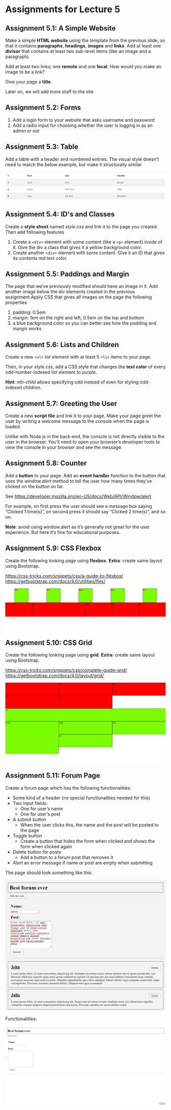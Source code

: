 # Assignments for Lecture 5

<!-- Lecture Assignments -->


## Assignment 5.1: A Simple Website

Make a simple **HTML website** using the template from the previous slide, so that it contains **paragraphs**, **headings**, **images** and **links**. Add at least one **divisor** that contains at least two sub-level items (like an image and a paragraph).

Add at least two links; one **remote** and one **local**. How would you make an image to be a link?

Give your page a **title**.

Later on, we will add more stuff to the site.


## Assignment 5.2: Forms

1. Add a login form to your website that asks username and password
2. Add a radio input  for choosing whether the user is logging in as an admin or not


## Assignment 5.3: Table

Add a table with a header and numbered entries. The visual style doesn’t need to match the below example, but make it structurally similar

![table](table.png)


## Assignment 5.4: ID's and Classes

Create a **style sheet** named *style.css* and link it to the page you created. Then add following features
1. Create a `<div>` element with some content (like a `<p>` element) inside of it. Give the div a class that gives it a yellow background color.
2. Create another `<div>` element with some content. Give it an ID that gives its contents red text color.


## Assignment 5.5: Paddings and Margin

The page that we’ve previously modified should have an image in it. Add another image below the div elements created in the previous assignment.Apply CSS that gives all images on the page the following properties
1. padding: 0.5em
2. margin: 1em on the right and left, 0.5em on the top and bottom
3. a blue background color so you can better see how the padding and margin works


## Assignment 5.6: Lists and Children

Create a new `<ul>` list element with at least 5 `<li>` items to your page.

Then, in your *style.css*, add a CSS style that changes the **text color** of every odd-number-indexed list element to purple.

**Hint**: *nth-child* allows specifying odd instead of even for styling odd-indexed children.


## Assignment 5.7: Greeting the User

Create a new **script file** and link it to your page. Make your page greet the user by writing a welcome message to the console when the page is loaded.

Unlike with Node.js in the back-end, the console is not directly visible to the user in the browser. You’ll need to open your browser’s developer tools to view the console in your browser and see the message.


## Assignment 5.8: Counter

Add a **button** to your page. Add an **event handler** function to the button that uses the *window.alert* method to tell the user how many times they’ve clicked on the button so far.

See https://developer.mozilla.org/en-US/docs/Web/API/Window/alert

For example, on first press the user should see a message box saying “Clicked 1 time(s)”, on second press it should say “Clicked 2 time(s)”, and so on.

**Note**: avoid using window.alert as it’s generally not great for the user experience. But here it’s fine for educational purposes.


<!-- Homework Assignments -->

## Assignment 5.9: CSS Flexbox

Create the following looking page using **flexbox**.
**Extra**: create same layout using Bootstrap.

https://css-tricks.com/snippets/css/a-guide-to-flexbox/
https://getbootstrap.com/docs/4.0/utilities/flex/

![](flexbox.png)

## Assignment 5.10: CSS Grid

Create the following looking page using **grid**.
**Extra**: create same layout using Bootstrap.

https://css-tricks.com/snippets/css/complete-guide-grid/
https://getbootstrap.com/docs/4.0/layout/grid/

![](grid.png)


## Assignment 5.11: Forum Page

Create a forum page which has the following functionalities:
- Some kind of a header (no special functionalities needed for this)
- Two input fields:
    - One for user’s name
    - One for user’s post
- A submit button
    - When the user clicks this, the name and the post will be posted to the page
- Toggle button
    - Create a button that hides the form when clicked and shows the form when clicked again
- Delete button for posts
    - Add a button to a forum post that removes it
- Alert an error message if name or post are empty when submitting

The page should look something like this:

![](forum-page-ui.png)

Functionalities:

![](forum-page-functionality.gif)